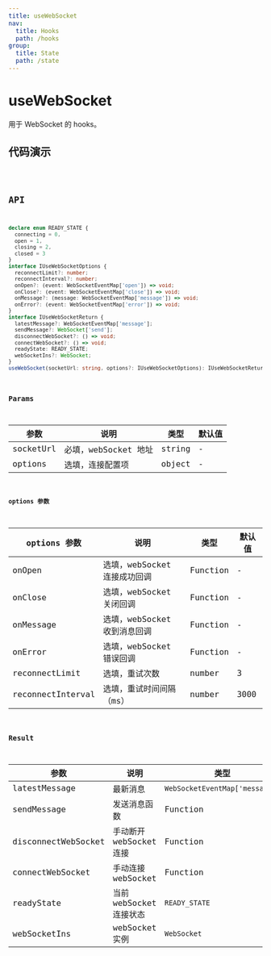 ```yaml
---
title: useWebSocket
nav:
  title: Hooks
  path: /hooks
group:
  title: State
  path: /state
---
```


# useWebSocket

用于 WebSocket 的 hooks。

## 代码演示

<code src="./demo/demo1.tsx" />

## API

```typescript
declare enum READY_STATE {
  connecting = 0,
  open = 1,
  closing = 2,
  closed = 3
}
interface IUseWebSocketOptions {
  reconnectLimit?: number;
  reconnectInterval?: number;
  onOpen?: (event: WebSocketEventMap['open']) => void;
  onClose?: (event: WebSocketEventMap['close']) => void;
  onMessage?: (message: WebSocketEventMap['message']) => void;
  onError?: (event: WebSocketEventMap['error']) => void;
}
interface IUseWebSocketReturn {
  latestMessage?: WebSocketEventMap['message'];
  sendMessage?: WebSocket['send'];
  disconnectWebSocket?: () => void;
  connectWebSocket?: () => void;
  readyState: READY_STATE;
  webSocketIns?: WebSocket;
}
useWebSocket(socketUrl: string, options?: IUseWebSocketOptions): IUseWebSocketReturn;
```

### Params

| 参数    | 说明 | 类型 | 默认值 |
|---------|----------------------------------------------|------------------------|--------|
| socketUrl | 必填，webSocket 地址  | string | - |
| options | 选填，连接配置项 | object | - |


#### options 参数

| options 参数 | 说明 | 类型 | 默认值 |
|---------|----------------------------------------------|------------------------|--------|
| onOpen | 选填，webSocket 连接成功回调  | Function | - |
| onClose | 选填，webSocket 关闭回调  | Function | - |
| onMessage | 选填，webSocket 收到消息回调  | Function | - |
| onError | 选填，webSocket 错误回调  | Function | - |
| reconnectLimit | 选填，重试次数  | number | 3 |
| reconnectInterval | 选填，重试时间间隔（ms）  | number | 3000 |


### Result

| 参数 | 说明 | 类型 |
| ------- | ---- | ------- |
| latestMessage | 最新消息 | `WebSocketEventMap['message']` |
| sendMessage | 发送消息函数 | Function |
| disconnectWebSocket | 手动断开 webSocket 连接 | Function |
| connectWebSocket | 手动连接 webSocket | Function |
| readyState | 当前 webSocket 连接状态 | `READY_STATE` |
| webSocketIns | webSocket 实例 | `WebSocket` |
